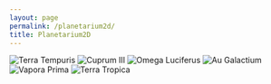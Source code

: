 ```yaml
---
layout: page
permalink: /planetarium2d/
title: Planetarium2D
---
```


[au_galactium]: https://i.imgur.com/fVygBWz.png "Au Galactium"
[vapora_prime]: https://i.imgur.com/rKXSiJb.png "Vapora Prima"
[cuprum_iii]: https://i.imgur.com/BxfIWBo.png "Cuprum III"
[omega_luciferus]: https://i.imgur.com/RxCpDRD.png "Omega Luciferus"
[terra_tempuris]: https://i.imgur.com/wjnDdjW.png "Terra Tempuris"
[terra_tropica]: https://i.imgur.com/ulHfe7m.png "Terra Tropica"

![Terra Tempuris][terra_tempuris]
![Cuprum III][cuprum_iii]
![Omega Luciferus][omega_luciferus]
![Au Galactium][au_galactium]
![Vapora Prima][vapora_prime]
![Terra Tropica][terra_tropica]
